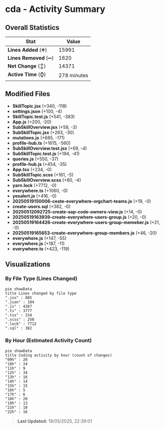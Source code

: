 # cda - Activity Summary 

## Overall Statistics

| Stat                   | Value                                                             |
| ---------------------- | ----------------------------------------------------------------- |
| **Lines Added** (➕)   | 15991                                          |
| **Lines Removed** (➖) | 1620                                        |
| **Net Change** (↕)    | 14371                |
| **Active Time** (⌚)   | 278 minutes |


## Modified Files
- **SkillTopic.jsx** (+340, -118)
- **settings.json** (+100, -4)
- **SkillTopic.test.js** (+541, -383)
- **App.js** (+200, -20)
- **SubSkillOverview.jsx** (+58, -3)
- **SubSkillTopic.jsx** (+263, -30)
- **mutations.js** (+685, -171)
- **profile-hub.ts** (+1615, -560)
- **SubSkillOverview.test.jsx** (+69, -4)
- **SubSkillTopic.test.js** (+194, -41)
- **queries.js** (+550, -37)
- **profile-hub.js** (+454, -35)
- **App.tsx** (+234, -0)
- **SubSkillTopic.scss** (+161, -5)
- **SubSkillOverview.scss** (+80, -4)
- **yarn.lock** (+7712, -0)
- **everywhere.ts** (+1060, -0)
- **yesalert.js** (+416, -0)
- **20250519150006-ceate-everywhere-orgchart-teams.js** (+19, -0)
- **create-users.sql** (+382, -0)
- **20250512092725-create-sap-code-owners-view.js** (+14, -0)
- **20250519163939-create-everywhere-users-group.js** (+20, -0)
- **20250519164426-create-everywhere-users-group-memeber.js** (+21, -0)
- **20250519165653-create-everywhere-group-members.js** (+46, -20)
- **everywhere.js** (+147, -55)
- **everywhere.js** (+187, -11)
- **everywhere.ts** (+423, -119)

## Visualizations

### By File Type (Lines Changed)

```mermaid
pie showData
title Lines changed by file type
".jsx" : 885
".json" : 104
".js" : 4267
".ts" : 3777
".tsx" : 234
".scss" : 250
".lock" : 7712
".sql" : 382
```

### By Hour (Estimated Activity Count)

```mermaid
pie showData
title Coding activity by hour (count of changes)
"09h" : 20
"10h" : 24
"11h" : 9
"12h" : 34
"13h" : 16
"14h" : 14
"15h" : 15
"16h" : 5
"17h" : 6
"18h" : 20
"19h" : 13
"21h" : 10
"22h" : 16
```


> **Last Updated:** 19/05/2025, 22:39:01